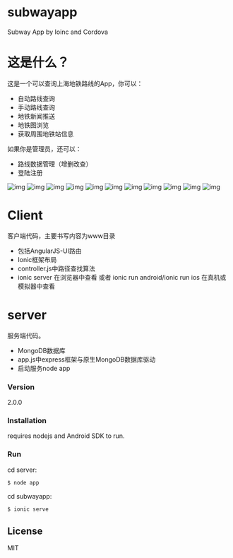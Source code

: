 # subwayapp
Subway App by Ioinc and Cordova
# 这是什么？
这是一个可以查询上海地铁路线的App，你可以：
 - 自动路线查询
 - 手动路线查询
 - 地铁新闻推送
 - 地铁图浏览
 - 获取周围地铁站信息
 
如果你是管理员，还可以：
 - 路线数据管理（增删改查）
 - 登陆注册
 
![img](https://beacelee.com/upload/images/subway/s1.png)
![img](https://beacelee.com/upload/images/subway/s2.png)
![img](https://beacelee.com/upload/images/subway/s3.png)
![img](https://beacelee.com/upload/images/subway/s4.png)
![img](https://beacelee.com/upload/images/subway/s5.png)
![img](https://beacelee.com/upload/images/subway/s6.png)
![img](https://beacelee.com/upload/images/subway/s7.png)
![img](https://beacelee.com/upload/images/subway/s8.png)
![img](https://beacelee.com/upload/images/subway/s9.png)
![img](https://beacelee.com/upload/images/subway/s10.png)
![img](https://beacelee.com/upload/images/subway/s11.png)

# Client

客户端代码，主要书写内容为www目录

  - 包括AngularJS-UI路由
  - Ionic框架布局
  - controller.js中路径查找算法
  - ionic server 在浏览器中查看 或者 ionic run android/ionic run ios 在真机或模拟器中查看
# server
服务端代码。
  - MongoDB数据库
  - app.js中express框架与原生MongoDB数据库驱动
  - 启动服务node app

### Version
2.0.0

### Installation

requires nodejs and Android SDK to run.

### Run

cd server:
```sh
$ node app 
```

cd subwayapp:
```sh
$ ionic serve
```

License
----

MIT




